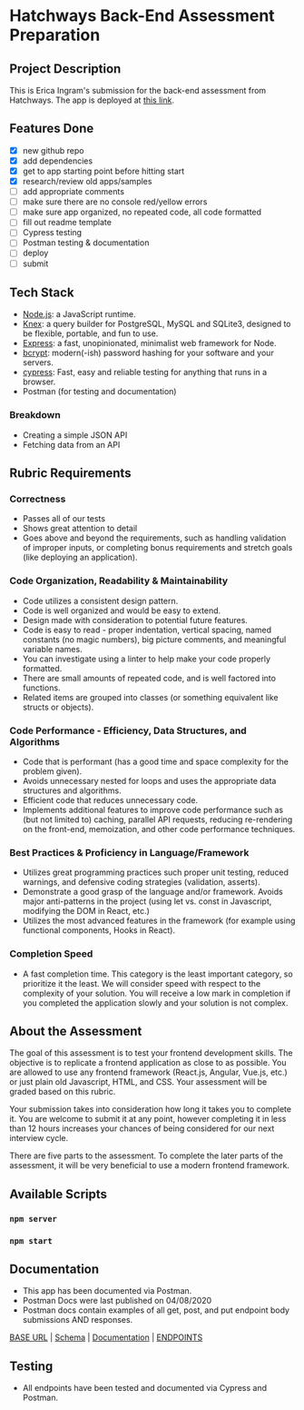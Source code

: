 # Hatchways Back-End Assessment Preparation

## Project Description

This is Erica Ingram's submission for the back-end assessment from Hatchways.  The app is deployed at [this link]().

## Features Done

- [X] new github repo
- [X] add dependencies
- [X] get to app starting point before hitting start
- [X] research/review old apps/samples
- [ ] add appropriate comments
- [ ] make sure there are no console red/yellow errors
- [ ] make sure app organized, no repeated code, all code formatted
- [ ] fill out readme template
- [ ] Cypress testing
- [ ] Postman testing & documentation
- [ ] deploy
- [ ] submit

## Tech Stack

- [Node.js](https://github.com/nodejs/node):  a JavaScript runtime.
- [Knex](https://github.com/knex/knex):  a query builder for PostgreSQL, MySQL and SQLite3, designed to be flexible, portable, and fun to use.
- [Express](https://github.com/expressjs/express):  a fast, unopinionated, minimalist web framework for Node.
- [bcrypt](https://github.com/pyca/bcrypt/):  modern(-ish) password hashing for your software and your servers.
- [cypress](https://www.cypress.io):  Fast, easy and reliable testing for anything that runs in a browser.
- Postman (for testing and documentation)

### Breakdown

- Creating a simple JSON API
- Fetching data from an API

## Rubric Requirements

### Correctness

- Passes all of our tests
- Shows great attention to detail
- Goes above and beyond the requirements, such as handling validation of improper inputs, or completing bonus requirements and stretch goals (like deploying an application).

### Code Organization, Readability & Maintainability

- Code utilizes a consistent design pattern.
- Code is well organized and would be easy to extend.
- Design made with consideration to potential future features.
- Code is easy to read - proper indentation, vertical spacing, named constants (no magic numbers), big picture comments, and meaningful variable names.
- You can investigate using a linter to help make your code properly formatted.
- There are small amounts of repeated code, and is well factored into functions.
- Related items are grouped into classes (or something equivalent like structs or objects).

### Code Performance - Efficiency, Data Structures, and Algorithms

- Code that is performant (has a good time and space complexity for the problem given).
- Avoids unnecessary nested for loops and uses the appropriate data structures and algorithms.
- Efficient code that reduces unnecessary code.
- Implements additional features to improve code performance such as (but not limited to) caching, parallel API requests, reducing re-rendering on the front-end, memoization, and other code performance techniques.

### Best Practices & Proficiency in Language/Framework

- Utilizes great programming practices such proper unit testing, reduced warnings, and defensive coding strategies (validation, asserts).
- Demonstrate a good grasp of the language and/or framework. Avoids major anti-patterns in the project (using let vs. const in Javascript, modifying the DOM in React, etc.)
- Utilizes the most advanced features in the framework (for example using functional components, Hooks in React).

### Completion Speed

- A fast completion time. This category is the least important category, so prioritize it the least. We will consider speed with respect to the complexity of your solution. You will receive a low mark in completion if you completed the application slowly and your solution is not complex.

## About the Assessment

The goal of this assessment is to test your frontend development skills. The objective is to replicate a frontend application as close to as possible. You are allowed to use any frontend framework (React.js, Angular, Vue.js, etc.) or just plain old Javascript, HTML, and CSS. Your assessment will be graded based on this rubric.

Your submission takes into consideration how long it takes you to complete it. You are welcome to submit it at any point, however completing it in less than 12 hours increases your chances of being considered for our next interview cycle.

There are five parts to the assessment.  To complete the later parts of the assessment, it will be very beneficial to use a modern frontend framework.

## Available Scripts

### `npm server`

### `npm start`

## Documentation

- This app has been documented via Postman.
- Postman Docs were last published on 04/08/2020
- Postman docs contain examples of all get, post, and put endpoint body submissions AND responses.

[BASE URL]()   |   [Schema]()   |   [Documentation]()   |   [ENDPOINTS]()

## Testing

- All endpoints have been tested and documented via Cypress and Postman.
